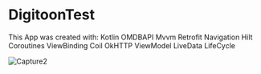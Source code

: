# DigitoonTest


This App was created with:
Kotlin
OMDBAPI
Mvvm
Retrofit
Navigation
Hilt
Coroutines
ViewBinding
Coil
OkHTTP
ViewModel
LiveData
LifeCycle




![Capture2](https://user-images.githubusercontent.com/98229442/178160878-6c77c540-65ab-4c3f-b316-dc5a76c255f3.PNG)
